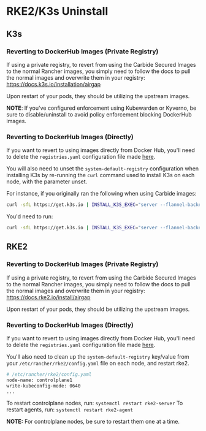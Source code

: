 # RKE2/K3s Uninstall

## K3s

### Reverting to DockerHub Images (Private Registry)

If using a private registry, to revert from using the Carbide Secured Images to the normal Rancher images, you simply need to follow the docs to pull the normal images and overwrite them in your registry: https://docs.k3s.io/installation/airgap

Upon restart of your pods, they should be utilizing the upstream images.

**NOTE**: If you've configured enforcement using Kubewarden or Kyverno, be sure to disable/uninstall to avoid policy enforcement blocking DockerHub images.

### Reverting to DockerHub Images (Directly)

If you want to revert to using images directly from Docker Hub, you'll need to delete the `registries.yaml` configuration file made [here](kubernetes-config.md#usage-with-k3s).

You will also need to unset the `system-default-registry` configuration when installing K3s by re-running the `curl` command used to install K3s on each node, with the parameter unset.

For instance, if you originally ran the following when using Carbide images:

```bash
curl -sfL https://get.k3s.io | INSTALL_K3S_EXEC="server --flannel-backend none" K3S_TOKEN=12345 sh - --system-default-registry <registry-url>
```

You'd need to run:

```bash
curl -sfL https://get.k3s.io | INSTALL_K3S_EXEC="server --flannel-backend none" K3S_TOKEN=12345 sh -
```

## RKE2

### Reverting to DockerHub Images (Private Registry)

If using a private registry, to revert from using the Carbide Secured Images to the normal Rancher images, you simply need to follow the docs to pull the normal images and overwrite them in your registry: https://docs.rke2.io/install/airgap

Upon restart of your pods, they should be utilizing the upstream images.

### Reverting to DockerHub Images (Directly)

If you want to revert to using images directly from Docker Hub, you'll need to delete the `registries.yaml` configuration file made [here](kubernetes-config.md#usage-with-rke2).

You'll also need to clean up the `system-default-registry` key/value from your `/etc/rancher/rke2/config.yaml` file on each node, and restart rke2.

```bash
# /etc/rancher/rke2/config.yaml
node-name: controlplane1
write-kubeconfig-mode: 0640
...
```

To restart controlplane nodes, run: `systemctl restart rke2-server`
To restart agents, run: `systemctl restart rke2-agent`

**NOTE:** For controlplane nodes, be sure to restart them one at a time.
